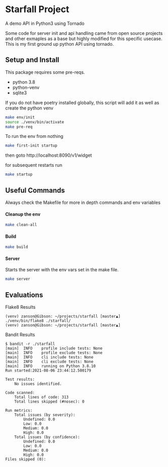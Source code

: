 # Starfall Project

A demo API in Python3 using Tornado

Some code for server init and api handling came from open source projects and other exmaples
as a base but highly modified for this specific usecase. This is my first ground up python API using tornado.

## Setup and Install

This package requires some pre-reqs.
* python 3.8
* python-venv
* sqlite3

If you do not have poetry installed globally, this script will add it as well as create the python venv
```bash
make env/init
source ./venv/bin/activate
make pre-req
```

To run the env from nothing
```bash
make first-init startup
```
then goto http://localhost:8090/v1/widget

for subsequent restarts run
```bash
make startup
```

## Useful Commands

Always check the Makefile for more in depth commands and env variables

#### Cleanup the env
```bash
make clean-all
```

#### Build
```bash
make build
```

#### Server
Starts the server with the env vars set in the make file.
```bash
make server
```

## Evaluations

Flake8 Results
```
(venv) zanson@Gibson: ~/projects/starfall [master▲]
./venv/bin/flake8 ./starfall/
(venv) zanson@Gibson: ~/projects/starfall [master▲]

```

Bandit Results
```
$ bandit -r ./starfall
[main]	INFO	profile include tests: None
[main]	INFO	profile exclude tests: None
[main]	INFO	cli include tests: None
[main]	INFO	cli exclude tests: None
[main]	INFO	running on Python 3.8.10
Run started:2021-08-06 23:44:12.500179

Test results:
	No issues identified.

Code scanned:
	Total lines of code: 313
	Total lines skipped (#nosec): 0

Run metrics:
	Total issues (by severity):
		Undefined: 0.0
		Low: 0.0
		Medium: 0.0
		High: 0.0
	Total issues (by confidence):
		Undefined: 0.0
		Low: 0.0
		Medium: 0.0
		High: 0.0
Files skipped (0):

```